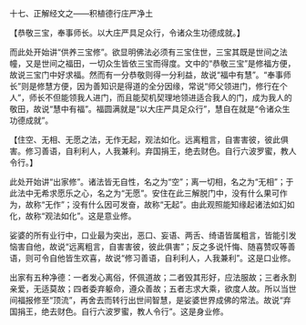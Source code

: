 十七、正解经文之——积植德行庄严净土

   【恭敬三宝，奉事师长。以大庄严具足众行，令诸众生功德成就。】

​     而此处开始讲“供养三宝修”。欲显明佛法必须有三宝住世，三宝其既是世间之法幢，又是世间之福田，一切众生皆依三宝而得度。文中的“恭敬三宝”是修福方便，故说三宝门中好求福。然而有一分恭敬则得一分利益，故说“福中有慧”。“奉事师长”则是修慧方便，因为善知识是得道的全分因缘，常说“师父领进门，修行在个人”，师长不但能领我人进门，而且能契机契理地领进适合我人的门，成为我人的敬田，故说“慧中有福”。福圆满就是“以大庄严具足众行”，慧自在就是“令诸众生功德成就”。

   【住空、无相、无愿之法，无作无起，观法如化。远离粗言，自害害彼，彼此俱害。修习善语，自利利人，人我兼利。弃国捐王，绝去财色。自行六波罗蜜，教人令行。】

​     此处开始讲“出家修”。诸法皆无自性，名之为“空”；离一切相，名之为“无相”；于此法中无希求愿乐之心，名之为“无愿”。安住在此三解脱门中，没有什么果可作为，故称“无作”；没有什么因可发奋，故称“无起”。由此观照能知缘起诸法如幻如化，故称“观法如化”。这是意业修。

​     娑婆的所有业行中，口业最为突出，恶口、妄语、两舌、绮语皆属粗言，皆能引发恼害自他，故说“远离粗言，自害害彼，彼此俱害”；反之多说忏悔、随喜赞叹等善语，则可令自他皆生欢喜，故说“修习善语，自利利人，人我兼利”。这是口业修。

​     出家有五种净德：一者发心离俗，怀佩道故；二者毁其形好，应法服故；三者永割亲爱，无适莫故；四者委弃躯命，遵众善故；五者志求大乘，欲度人故。所以当世间福报修至“顶流”，再舍去而转行出世间智慧，是娑婆世界成佛的常法。故说“弃国捐王，绝去财色。自行六波罗蜜，教人令行”。这是身业修。